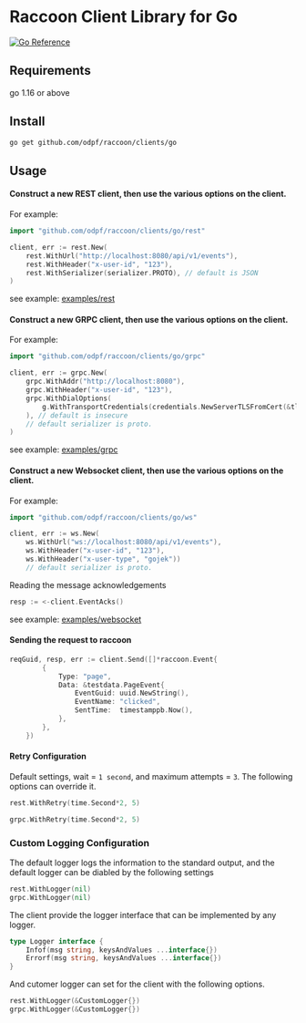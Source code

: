 # Raccoon Client Library for Go #

[![Go Reference](https://pkg.go.dev/badge/google.golang.org/api.svg)](https://pkg.go.dev/google.golang.org/api)

## Requirements
go 1.16 or above

## Install
```bash
go get github.com/odpf/raccoon/clients/go
```
## Usage

#### Construct a new REST client, then use the various options on the client.
For example:
```go
import "github.com/odpf/raccoon/clients/go/rest"
```
```go
client, err := rest.New(
	rest.WithUrl("http://localhost:8080/api/v1/events"),
	rest.WithHeader("x-user-id", "123"),
	rest.WithSerializer(serializer.PROTO), // default is JSON
)
```

see example: [examples/rest](examples/rest/main.go)

#### Construct a new GRPC client, then use the various options on the client.
For example:
```go
import "github.com/odpf/raccoon/clients/go/grpc"
```
```go
client, err := grpc.New(
	grpc.WithAddr("http://localhost:8080"),
	grpc.WithHeader("x-user-id", "123"),
	grpc.WithDialOptions(
		g.WithTransportCredentials(credentials.NewServerTLSFromCert(&tls.Certificate{})),
	), // default is insecure
	// default serializer is proto.
)
```

see example: [examples/grpc](examples/grpc/main.go)

#### Construct a new Websocket client, then use the various options on the client.
For example:
```go
import "github.com/odpf/raccoon/clients/go/ws"
```
```go
client, err := ws.New(
	ws.WithUrl("ws://localhost:8080/api/v1/events"),
	ws.WithHeader("x-user-id", "123"),
	ws.WithHeader("x-user-type", "gojek"))
	// default serializer is proto.
```
Reading the message acknowledgements
```go
resp := <-client.EventAcks()
```
see example: [examples/websocket](examples/ws/main.go)

#### Sending the request to raccoon
```go
reqGuid, resp, err := client.Send([]*raccoon.Event{
        {
            Type: "page",
            Data: &testdata.PageEvent{
                EventGuid: uuid.NewString(),
                EventName: "clicked",
                SentTime:  timestamppb.Now(),
            },
        },
    })
```



#### Retry Configuration
Default settings, wait = `1 second`, and maximum attempts = `3`. The following options can override it.

```go
rest.WithRetry(time.Second*2, 5)

grpc.WithRetry(time.Second*2, 5)
```

### Custom Logging Configuration
The default logger logs the information to the standard output,
and the default logger can be diabled by the following settings
```go
rest.WithLogger(nil)
grpc.WithLogger(nil)
```

The client provide the logger interface that can be implemented by any logger.
```go
type Logger interface {
	Infof(msg string, keysAndValues ...interface{})
	Errorf(msg string, keysAndValues ...interface{})
}
```
And cutomer logger can set for the client with the following options.

```go
rest.WithLogger(&CustomLogger{})
grpc.WithLogger(&CustomLogger{})
```
